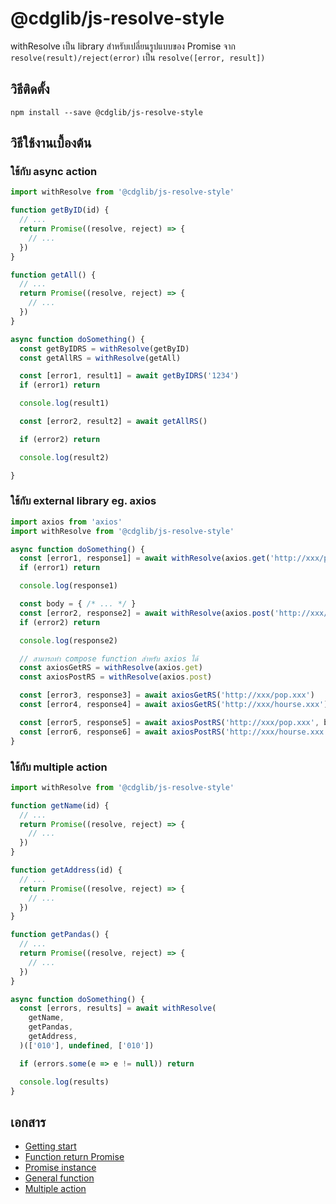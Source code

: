 # @cdglib/js-resolve-style

withResolve เป็น library สำหรับเปลี่ยนรูปแบบของ Promise จาก `resolve(result)/reject(error)` เป็น `resolve([error, result])`

## วิธีติดตั้ง

```
npm install --save @cdglib/js-resolve-style
```

## วิธีใช้งานเบื้องต้น

### ใช้กับ async action

```javascript
import withResolve from '@cdglib/js-resolve-style'

function getByID(id) {
  // ...
  return Promise((resolve, reject) => {
    // ...
  })
}

function getAll() {
  // ...
  return Promise((resolve, reject) => {
    // ...
  })
}

async function doSomething() {
  const getByIDRS = withResolve(getByID)
  const getAllRS = withResolve(getAll)

  const [error1, result1] = await getByIDRS('1234')
  if (error1) return

  console.log(result1)

  const [error2, result2] = await getAllRS()

  if (error2) return

  console.log(result2)

}
```

### ใช้กับ external library eg. axios

```javascript
import axios from 'axios'
import withResolve from '@cdglib/js-resolve-style'

async function doSomething() {
  const [error1, response1] = await withResolve(axios.get('http://xxx/pop.xxx'))()
  if (error1) return

  console.log(response1)

  const body = { /* ... */ }
  const [error2, response2] = await withResolve(axios.post('http://xxx/hourse.xxx', body))()
  if (error2) return

  console.log(response2)

  // สามารถทำ compose function สำหรับ axios ได้
  const axiosGetRS = withResolve(axios.get)
  const axiosPostRS = withResolve(axios.post)

  const [error3, response3] = await axiosGetRS('http://xxx/pop.xxx')
  const [error4, response4] = await axiosGetRS('http://xxx/hourse.xxx')

  const [error5, response5] = await axiosPostRS('http://xxx/pop.xxx', body)
  const [error6, response6] = await axiosPostRS('http://xxx/hourse.xxx', body)
}
```

### ใช้กับ multiple action

```javascript
import withResolve from '@cdglib/js-resolve-style'

function getName(id) {
  // ...
  return Promise((resolve, reject) => {
    // ...
  })
}

function getAddress(id) {
  // ...
  return Promise((resolve, reject) => {
    // ...
  })
}

function getPandas() {
  // ...
  return Promise((resolve, reject) => {
    // ...
  })
}

async function doSomething() {
  const [errors, results] = await withResolve(
    getName,
    getPandas,
    getAddress,
  )(['010'], undefined, ['010'])

  if (errors.some(e => e != null)) return

  console.log(results)
}

```

## เอกสาร

* [Getting start](docs/GETTING_START.md)
* [Function return Promise](docs/ASYNC_ACTION.md)
* [Promise instance](docs/PROMISE_INSTANCE.md)
* [General function](docs/SYNC_ACTION.md)
* [Multiple action](docs/MULTI_ACTION.md)

